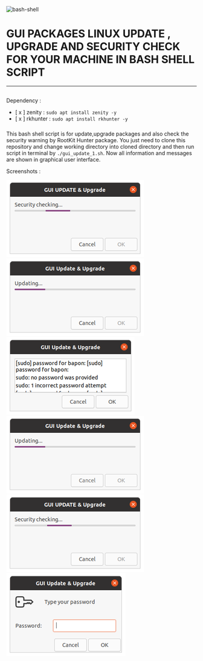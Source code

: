 ![bash-shell](https://img.shields.io/badge/bash-shell-red)

# GUI PACKAGES LINUX UPDATE , UPGRADE AND SECURITY CHECK FOR YOUR MACHINE IN BASH SHELL SCRIPT
-----------------------------------------------------------------------------------------------------------------------------
## 
Dependency :
- [ x ] zenity : `sudo apt install zenity -y`
- [ x ] rkhunter : `sudo apt install rkhunter -y`

###
This bash shell script is for update,upgrade packages and also check the security warning by RootKit Hunter package. You just need to clone this repository and change working directory into cloned directory and then run script in terminal by `./gui_update_1.sh`. Now all information and messages are shown in graphical user interface.

Screenshots :

![Screenshot1](screenshot1.png)
![Screenshot2](screenshot2.png)
![Screenshot3](screenshot3.png)
![Screenshot4](screenshot4.png)
![Screenshot5](screenshot5.png)
![Screenshot6](screenshot6.png)
